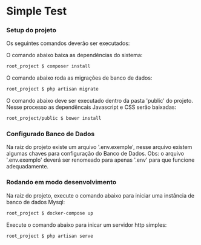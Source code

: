 # Simple Test

### Setup do projeto
Os seguintes comandos deverão ser executados: 

O comando abaixo baixa as dependências do sistema:
```sh
root_project $ composer install
```

O comando abaixo roda as migrações de banco de dados:
```sh
root_project $ php artisan migrate
```

O comando abaixo deve ser executado dentro da pasta 'public' do projeto. Nesse processo as dependêncais Javascript e CSS serão baixadas:
```sh
root_project/public $ bower install
```

### Configurado Banco de Dados
Na raiz do projeto existe um arquivo '.env.exemple', nesse arquivo existem algumas chaves para configuração do Banco de Dados. Obs: o arquivo '.env.exemplo' deverá ser renomeado para apenas '.env' para que funcione adequadamente.


### Rodando em modo desenvolvimento
Na raiz do projeto, execute o comando abaixo para iniciar uma instância de banco de dados Mysql: 
```sh
root_project $ docker-compose up
```

Execute o comando abaixo para inicar um servidor http simples:
```sh
root_project $ php artisan serve
```